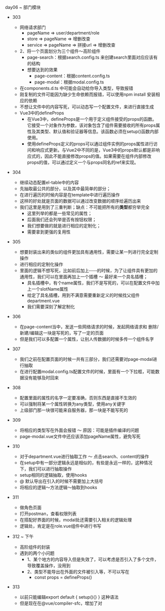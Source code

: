 day06 ~ 部门模块
- 303
  - 网络请求部门
    - pageName => user/department/role
    - store => pageName => 增删改查
    - service => pageName => 拼接url => 增删改查
  - 2、将一个页面划分为三个组件～高阶组件
    - page-search：根据search.config.ts 来创建search里面对应应该有的结构
    - 想要达到的效果
      - page-content：根据content.config.ts
      - page-modal：根据modal.config.ts
  - 在components.d.ts 中可能会自动给你导入类型，导致报错
  - 刚复制的文件可能因为缺少生命依赖而报错，可以使用npm install 安装相应的依赖
  - 不想让文件中的内容写死，可以动态写一个配置文件，来进行直接生成
  - Vue3中的defineProps
    - 在Vue3中，defineProps是一个用于定义组件接受的props的函数。它接受一个对象作为参数，该对象包含了组件需要接收的所有props属性及其类型、默认值和验证器等信息。该函数必须在setup()函数内部使用。
    - 使用defineProps定义的props可以通过组件实例的props属性进行访问和响应式更新。与Vue2中不同的是，Vue3中的props默认都是非响应式的，因此不能直接修改props的值。如果需要在组件内部修改props的值，可以通过定义一个与props同名的ref来实现。

- 304
  - 继续动态配置el-table中的内容
  - 先抽取最公共的部分，以及其中最简单的部分；
  - 在进行遍历的时候内容是在template中进行遍历操作
  - 这样的好处就是页面的数据可以通过改变数据的顺序给遍历出来
  - 我们这里是用到了三重判断；缺点：不可能把所有的**类型**都穷举完全
    - 这里列举的都是一些常见的属性；
    - 后面我们还会列举是否有按钮权限；
    - 我们想要做的就是进行相应的定制化；
    - 需要拿到更强的复用性

- 305
  - 想要封装出来的类似的组件更加具有通用性，需要让某一列进行完全定制操作
  - 进行相应的定制化操作
  - 里面的逻辑不想写死，比如前后加上----的时候，为了让组件具有更加的通用性，我们可以在里面再加上一个插槽 ～ 最好来一个具名插槽；
    - 具名插槽中，有个name属性，我们不是写死的，可以在配置文件中加上一个slotName属性
    - 给定了具名插槽，用到不满意需要重新定义的时候找父组件department.vue
    - 我们需要深刻了解定制化

- 306
  - 在page-content当中，发送一些网络请求的时候，发起网络请求和 删除/新建/编辑这一块是写死的，写了一定的页面
  - 但是我们可以多配置一个属性，让别人传数据的时候多传一个组件名字

- 307
  - 我们之前在配置页面的时候一共有三部分，我们还需要对page-modal进行抽取
  - 在进行配置modal.config.ts配置文件的时候，里面有一个下拉框，可能数据没有能够及时回来

- 308
  - 配置里面的属性的名字一定要准确，否则东西是直接不生效的
  - 可以强制将某一个属性转换为any类型，使用any关键字
  - 上级部门那一块很可能来自服务器，那一块是不能写死的

- 309
  - 将相应的类型写在外面会报错 ～ 原因：可能是插件编译的问题
  - page-modal.vue文件中还应该添加pageName属性，避免写死

- 310
  - 对于department.vue进行抽取工作 ～ 点击search、content的操作
  - 在setup中有一部分逻辑永远是相似的，有些是永远一样的，这种情况下，我们可以进行抽取操作
  - setup相同的逻辑抽取，使用hooks
  - @ 默认导出在引入的时候不需要加上大括号
  - 将相应的逻辑～方法逻辑～抽取到hooks

- 311
  - 做角色页面
  - 打开postman，查看权限列表
  - 在搭配好界面的时候，modal处还需要引入相关的逻辑处理
  - 逻辑处，肯定是在role.vue组件中进行书写

- 312 ~ 下午
  - 高阶组件的封装
  - 遇到的两个小问题
    - 1、某个地方的内容导入但是失效了，可以考虑是否引入了多个文件，导致覆盖操作，没用到
    - 2、类型不能导出在外面的文件被引入等，不可以写在
      - const props = defineProps<IModalProps>()
- 313
  - 以前只能编辑export default { setup(){} } 这种语法
  - 但是现在在@vue/compiler-sfc，增加了对<script setup lang="ts">的解析
  - 将高阶组件，抽取到配置文件中
  - 已经开发完了角色页面
  - 做菜单管理，只做菜单管理的page-content
    - 表格中的数据是可以展开的
  - 权限操作(某个人可能只有一种权限，按钮的权限管理)
  - 操作多级菜单，直接是查看Table表格的，这一点很关键～在ElementPlus当中查看即可
    - 首先想要查看这种东西的话，查看文档
      - 需要使用row-key来作为唯一标识
      - 因为想要设置唯一标识，所以在components/page-content中的el-table中设置row-key
      - 如果想要进行展开操作，我们是不能加上type属性的
  - 而且row.id最好不要直接写死；可以在多书写一个配置
    - 配置好了的话，直接使用v-bind进行相关的绑定操作，绑定到el-table当中

- 314
  - 在新建角色的时候，基于前台的权限控制
    - 在新建角色的时候，下方可供于选择，创建出合适的权限
    - 需要的第三方的内容，想要让里面的内容进行自定义操作，这一点很关键
      - 将类型变为自定义类型，
      - 可能自定义的内容很多
      - 我们可以通过slotName来进行区分操作
      - 在page-modal中通过v-if来书写关于自定义类型的样式，这一点很关键
    - 即我们在page-modal.vue中也可以插入我们的插槽结构

- 315
  - Element-plus中的 Tree树形控件/TreeSelect树形选择
  - 此处的菜单应该是完整的菜单，供选择
  - 以前在store中的main中，拿过完整的数据
  - 再次书写一个方法，获取完整的菜单，在service/main.ts中

- 316
  - 在角色管理中，点击新建角色 => 点击确定的时候的业务逻辑相关操作
    - 目前在创建角色的时候，只传入了formData，我们要收集到点击了点了哪些内容的id是什么
    - 树形控件中有很多的事件，其中一个比较关键的是check～点击复选框
    - 通过一个组件传入:otherInfo,另一个组件就可以接收到

- 317
  - 点击了某一个角色列表的时候，在操作那一列需要进行回显操作，但是最开始往往是不对的，之前的信息会有存储（之前的组件没有被销毁，还保留了原来的信息）
  - 编辑回显操作
    - 点击编辑的那一刻，我们需要拿到原来的权限
    - 在hooks当中有点击编辑的那一刻的权限
    - 在hooks当中的编辑方法中，通过回调函数将数据等传过去
    - 而且在hooks中可以对数据进行操作 ～ 递归

- 318
  - 之前已经做了相关的高阶组件的封装
  - 商品类别 & 商品信息 自己搭建 
  - wangEditor是一个库，用来编辑一些自己相关的知识和内容h
  - tree命令可以一键生成树解构
  - echarts生成一些可视化的东西，这个东西需要自己来进行制作
  - 权限控制 ～ 关于按钮的权限控制
    - 之前的增删改查默认你是有了这个权限
    - 但是作为前端，如果不包含某个权限的话，这个按钮最好展示都不给展示出来
    - 对按钮权限进行控制

- 319
  - 按钮权限管理
  - 讲一个小知识 ～ nextTick

- 320
  - 复习
  - 我们就搭建了三个主要的模块，根据这三个模块page- 就可以快速搭建出一个界面出来









